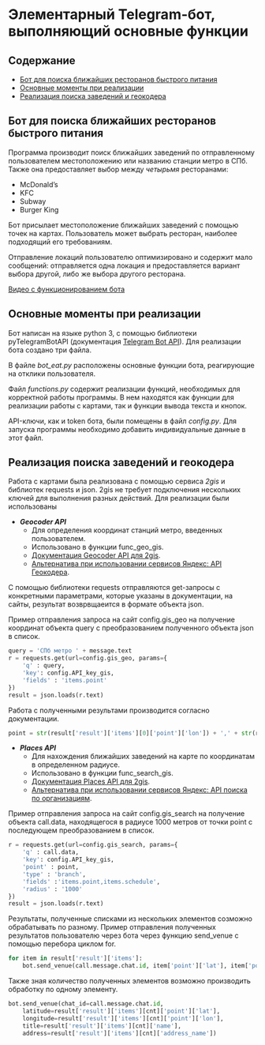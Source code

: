 # Элементарный Telegram-бот, выполняющий основные функции

## Содержание

+ [Бот для поиска ближайших ресторанов быстрого питания](Бот_для_поиска_ближайших_ресторанов_быстрого_питания)
+ [Основные моменты при реализации](Основные_моменты_при_реализации)
+ [Реализация поиска заведений и геокодера](Реализация_поиска_заведений_и_геокодера)

<a name="Бот_для_поиска_ближайших_ресторанов_быстрого_питания"></a>
## Бот для поиска ближайших ресторанов быстрого питания

Программа производит поиск ближайших заведений по отправленному пользователем местоположению или названию станции метро в СПб. Также она предоставляет выбор между _четырьмя_ ресторанами:
 + McDonald’s
 + KFC
 + Subway
 + Burger King
 
Бот присылает местоположение ближайших заведений с помощью точек на картах. Пользователь может выбрать ресторан, наиболее подходящий его требованиям.  

Отправление локаций пользователю оптимизировано и содержит мало сообщений: отправляется одна локация и предоставляется вариант выбора другой, либо же выбора другого ресторана. 

[Видео с функционированием бота](https://drive.google.com/file/d/1--etGkIuulyfVxT6oECJTEflRvLrKDIb/view?usp=sharing)

<a name="Основные_моменты_при_реализации"></a>
## Основные моменты при реализации

Бот написан на языке python 3, с помощью библиотеки pyTelegramBotAPI (документация [Telegram Bot API](https://core.telegram.org/bots/api)). Для реализации бота создано три файла.

В файле _bot_eat.py_ расположены основные функции бота, реагирующие на отклики пользователя. 

Файл _functions.py_ содержит реализации функций, необходимых для корректной работы программы. В нем находятся как функции для реализации работы с картами, так и функции вывода текста и кнопок. 

API-ключи, как и token бота, были помещены в файл _config.py_. Для запуска программы необходимо добавить индивидуальные данные в этот файл.

<a name="Реализация_поиска_заведений_и_геокодера"></a>
## Реализация поиска заведений и геокодера
 
Работа с картами была реализована с помощью сервиса _2gis_ и библиотек requests и json. 2gis не требует подключения нескольких ключей для выполнения разных действий. Для реализации были использованы
+ _**Geocoder API**_
    - Для определения координат станций метро, введенных пользователем. 
    - Использовано в функции func_geo_gis.
    - [Документация Geocoder API для 2gis](https://docs.2gis.com/ru/api/search/geocoder/overview).
    - [Альтернатива при использовании сервисов Яндекс: API Геокодера](https://yandex.ru/dev/maps/geocoder/doc/desc/concepts/about.html).

С помощью библиотеки requests отправляются get-запросы с конкретными параметрами, которые указаны в документации, на сайты, результат возврвщаеится в формате объекта json. 

Пример отправления запроса на сайт config.gis_geo на получение координат объекта query с преобразованием полученного объекта json в список.
```python
query = 'СПб метро ' + message.text 
r = requests.get(url=config.gis_geo, params={
    'q' : query,
    'key': config.API_key_gis,
    'fields' : 'items.point'
}) 
result = json.loads(r.text)
```

Работа с полученными результами производится согласно документации.
```python
point = str(result['result']['items'][0]['point']['lon']) + ',' + str(result['result']['items'][0]['point']['lat'])
```

+ _**Places API**_ 
    - Для нахождения ближайших заведений на карте по координатам в определенном радиусе. 
    - Использовано в функции func_search_gis.
    - [Документация Places API для 2gis](https://docs.2gis.com/ru/api/search/places/overview).
    - [Альтернатива при использовании сервисов Яндекс: API поиска по организациям](https://yandex.ru/dev/maps/geosearch/doc/concepts/about.html).

Пример отправления запроса на сайт config.gis_search на получение объекта call.data, находящегося в радиусе 1000 метров от точки point с последующем преобразованием в список.
```python
r = requests.get(url=config.gis_search, params={
    'q' : call.data,
    'key': config.API_key_gis,
    'point' : point,
    'type' : 'branch',
    'fields' :'items.point,items.schedule',
    'radius' : '1000'
}) 
result = json.loads(r.text)
```

Результаты, полученные списками из нескольких элементов созможно обрабатывать по разному. Пример отправления полученных результатов пользователю через бота через функцию send_venue с помощью перебора циклом for.
```python
for item in result['result']['items']:
    bot.send_venue(call.message.chat.id, item['point']['lat'], item['point']['lon'], item['name'], item['address_name'])
```

Также зная количество полученных элементов возможно производить обработку по одному элементу.
```python
bot.send_venue(chat_id=call.message.chat.id, 
    latitude=result['result']['items'][cnt]['point']['lat'], 
    longitude=result['result']['items'][cnt]['point']['lon'], 
    title=result['result']['items'][cnt]['name'], 
    address=result['result']['items'][cnt]['address_name'])
```

